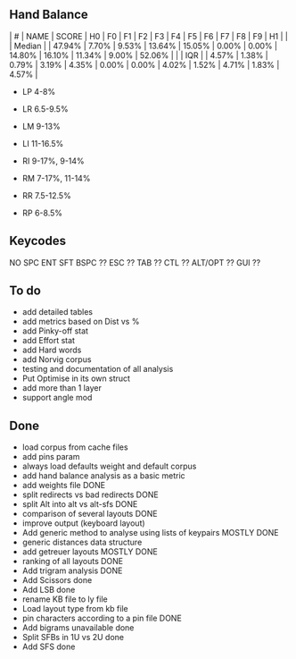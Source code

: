 Hand Balance
------------

| # | NAME         | SCORE |     H0 |     F0 |     F1 |     F2 |     F3 |     F4 |     F5 |     F6 |     F7 |     F8 |     F9 |     H1 |
|   | Median       |       | 47.94% |  7.70% |  9.53% | 13.64% | 15.05% |  0.00% |  0.00% | 14.80% | 16.10% | 11.34% |  9.00% | 52.06% |
|   | IQR          |       |  4.57% |  1.38% |  0.79% |  3.19% |  4.35% |  0.00% |  0.00% |  4.02% |  1.52% |  4.71% |  1.83% |  4.57% |

  - LP 4-8%
  - LR 6.5-9.5% 
  - LM 9-13%
  - LI 11-16.5%

  - RI 9-17%, 9-14%
  - RM 7-17%, 11-14%
  - RR 7.5-12.5%
  - RP 6-8.5%

Keycodes
--------

NO
SPC
ENT
SFT
BSPC ??
ESC ??
TAB ??
CTL ??
ALT/OPT ??
GUI ??

To do
-----
  - add detailed tables
  - add metrics based on Dist vs %
  - add Pinky-off stat
  - add Effort stat
  - add Hard words
  - add Norvig corpus
  - testing and documentation of all analysis
  - Put Optimise in its own struct
  - add more than 1 layer
  - support angle mod

Done
----
  - load corpus from cache files
  - add pins param
  - always load defaults weight and default corpus
  - add hand balance analysis as a basic metric 
  - add weights file DONE
  - split redirects vs bad redirects DONE
  - split Alt into alt vs alt-sfs DONE
  - comparison of several layouts DONE
  - improve output (keyboard layout)
  - Add generic method to analyse using lists of keypairs MOSTLY DONE
  - generic distances data structure
  - add getreuer layouts MOSTLY DONE
  - ranking of all layouts DONE
  - Add trigram analysis DONE
  - Add Scissors done
  - Add LSB done
  - rename KB file to ly file
  - Load layout type from kb file
  - pin characters according to a pin file DONE
  - Add bigrams unavailable done
  - Split SFBs in 1U vs 2U done
  - Add SFS done
